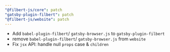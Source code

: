 ```yaml
---
"@filbert-js/core": patch
"gatsby-plugin-filbert": patch
"@filbert-js/website": patch
---
```

- Add `babel-plugin-filbert`/ `gatsby-browser.js` to `gatsby-plugin-filbert`
- remove `babel-plugin-filbert`/ `gatsby-browser.js` from `website`
- Fix `jsx` API: handle null `props` case & `children`
